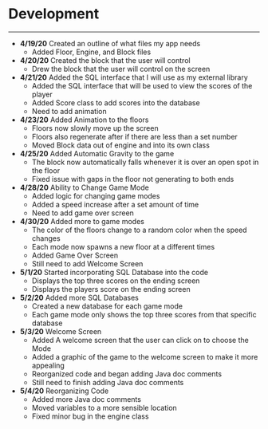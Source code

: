 # Development

---

- **4/19/20** Created an outline of what files my app needs
    - Added Floor, Engine, and Block files
- **4/20/20** Created the block that the user will control
    - Drew the block that the user will control on the screen
- **4/21/20** Added the SQL interface that I will use as my external library
    - Added the SQL interface that will be used to view the scores of the player
    - Added Score class to add scores into the database
    - Need to add animation
- **4/23/20** Added Animation to the floors
    - Floors now slowly move up the screen
    - Floors also regenerate after if there are less than a set number
    - Moved Block data out of engine and into its own class
- **4/25/20** Added Automatic Gravity to the game
    - The block now automatically falls whenever it is over an open spot in the floor
    - Fixed issue with gaps in the floor not generating to both ends
- **4/28/20** Ability to Change Game Mode
    - Added logic for changing game modes
    - Added a speed increase after a set amount of time
    - Need to add game over screen
- **4/30/20** Added more to game modes
    - The color of the floors change to a random color when the speed changes
    - Each mode now spawns a new floor at a different times
    - Added Game Over Screen
    - Still need to add Welcome Screen
- **5/1/20** Started incorporating SQL Database into the code
    - Displays the top three scores on the ending screen
    - Displays the players score on the ending screen
- **5/2/20** Added more SQL Databases
    - Created a new database for each game mode
    - Each game mode only shows the top three scores from that specific database
- **5/3/20** Welcome Screen
    - Added A welcome screen that the user can click on to choose the Mode
    - Added a graphic of the game to the welcome screen to make it more appealing
    - Reorganized code and began adding Java doc comments
    - Still need to finish adding Java doc comments
- **5/4/20** Reorganizing Code
    - Added more Java doc comments
    - Moved variables to a more sensible location
    - Fixed minor bug in the engine class
